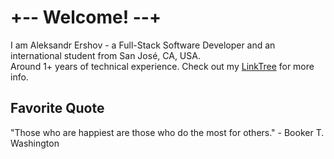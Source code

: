 <h1>+-- Welcome! --+</h1>
<p>
  I am Aleksandr Ershov - a Full-Stack Software Developer and an international student from San José, CA, USA.<br>
  Around 1+ years of technical experience. Check out my <a href="https://linktr.ee/aleksershov" target="_blank">LinkTree</a> for more info.
</p>



<h2>Favorite Quote</h2>
<p>"Those who are happiest are those who do the most for others." - Booker T. Washington</p>
